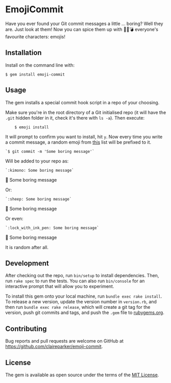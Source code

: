 # EmojiCommit

Have you ever found your Git commit messages a little ... boring? Well they are. Just look at them! Now you can spice them up with :curry::banana::bomb: everyone's favourite characters: emojis!

## Installation

Install on the command line with:

    $ gem install emoji-commit

## Usage

The gem installs a special commit hook script in a repo of your choosing.

Make sure you're in the root directory of a Git initialised repo (it will have the `.git` hidden folder in it, check it's there with `ls -a`). Then execute:

```shell
    $ emoji install
```

It will prompt to confirm you want to install, hit `y`. Now every time you write a commit message, a random emoji from [this](http://www.emoji-cheat-sheet.com/) list will be prefixed to it.

    `$ git commit -m 'Some boring message'`

Will be added to your repo as:

    `:kimono: Some boring message`
:kimono: Some boring message

Or:

    `:sheep: Some boring message`
:sheep: Some boring message

Or even:

    `:lock_with_ink_pen: Some boring message`
:lock_with_ink_pen: Some boring message

It is random after all.

## Development

After checking out the repo, run `bin/setup` to install dependencies. Then, run `rake spec` to run the tests. You can also run `bin/console` for an interactive prompt that will allow you to experiment.

To install this gem onto your local machine, run `bundle exec rake install`. To release a new version, update the version number in `version.rb`, and then run `bundle exec rake release`, which will create a git tag for the version, push git commits and tags, and push the `.gem` file to [rubygems.org](https://rubygems.org).

## Contributing

Bug reports and pull requests are welcome on GitHub at https://github.com/claireparker/emoji-commit.


## License

The gem is available as open source under the terms of the [MIT License](http://opensource.org/licenses/MIT).

